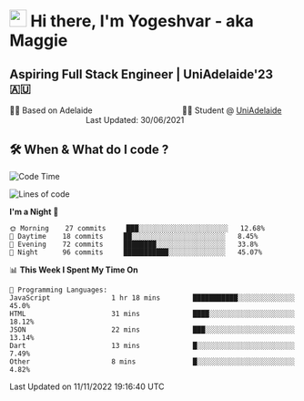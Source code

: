<h1><img src="https://emojis.slackmojis.com/emojis/images/1531849430/4246/blob-sunglasses.gif?1531849430" width="30"/> Hi there, I'm Yogeshvar - aka Maggie</h1>

## Aspiring Full Stack Engineer | UniAdelaide'23 🇦🇺  
🏂🏻  Based on Adelaide &nbsp;&nbsp;&nbsp;&nbsp;&nbsp;&nbsp;&nbsp;&nbsp;&nbsp;&nbsp;&nbsp;&nbsp;&nbsp;&nbsp;&nbsp;&nbsp;&nbsp;&nbsp;&nbsp;&nbsp;&nbsp;&nbsp;&nbsp;&nbsp;&nbsp;&nbsp;&nbsp;&nbsp;&nbsp;&nbsp;&nbsp;&nbsp;&nbsp;&nbsp;&nbsp;&nbsp;&nbsp;&nbsp;&nbsp;👨‍💻 Student @ [UniAdelaide](https://www.adelaide.edu.au)   &nbsp;&nbsp;&nbsp;&nbsp;&nbsp;&nbsp;&nbsp;&nbsp;&nbsp;&nbsp;&nbsp;&nbsp;&nbsp;&nbsp;&nbsp;&nbsp;&nbsp;&nbsp;&nbsp;&nbsp;&nbsp;&nbsp;&nbsp;&nbsp;&nbsp;&nbsp;&nbsp;&nbsp;&nbsp;&nbsp;&nbsp;&nbsp; &nbsp;Last Updated: 30/06/2021

## 🛠 When & What do I code ?  

<!--START_SECTION:waka-->
![Code Time](http://img.shields.io/badge/Code%20Time-1%2C836%20hrs%2044%20mins-blue)

![Lines of code](https://img.shields.io/badge/From%20Hello%20World%20I%27ve%20Written-2%20Million%20lines%20of%20code-blue)

**I'm a Night 🦉** 

```text
🌞 Morning    27 commits     ███░░░░░░░░░░░░░░░░░░░░░░   12.68% 
🌆 Daytime    18 commits     ██░░░░░░░░░░░░░░░░░░░░░░░   8.45% 
🌃 Evening    72 commits     ████████░░░░░░░░░░░░░░░░░   33.8% 
🌙 Night      96 commits     ███████████░░░░░░░░░░░░░░   45.07%

```


📊 **This Week I Spent My Time On** 

```text
💬 Programming Languages: 
JavaScript               1 hr 18 mins        ███████████░░░░░░░░░░░░░░   45.0% 
HTML                     31 mins             ████░░░░░░░░░░░░░░░░░░░░░   18.12% 
JSON                     22 mins             ███░░░░░░░░░░░░░░░░░░░░░░   13.14% 
Dart                     13 mins             █░░░░░░░░░░░░░░░░░░░░░░░░   7.49% 
Other                    8 mins              █░░░░░░░░░░░░░░░░░░░░░░░░   4.82%

```


 Last Updated on 11/11/2022 19:16:40 UTC
<!--END_SECTION:waka-->
